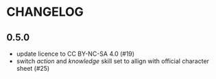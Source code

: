 # CHANGELOG

## 0.5.0
- update licence to CC BY-NC-SA 4.0 (#19)
- switch _action_ and _knowledge_ skill set to allign with official character sheet (#25)
